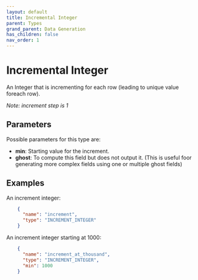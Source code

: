 ```yaml
---
layout: default
title: Incremental Integer
parent: Types
grand_parent: Data Generation
has_children: false
nav_order: 1
---
```


# Incremental Integer

An Integer that is incrementing for each row (leading to unique value foreach row).

_Note: increment step is 1_

## Parameters

Possible parameters for this type are:

- **min**: Starting value for the increment.
- **ghost**: To compute this field but does not output it. (This is useful foor generating more complex fields using one or multiple ghost fields)


## Examples

An increment integer:

```json
    {
      "name": "increment",
      "type": "INCREMENT_INTEGER"
    }
```

An increment integer starting at 1000:

```json
    {
      "name": "increment_at_thousand",
      "type": "INCREMENT_INTEGER",
      "min": 1000
    }
```

